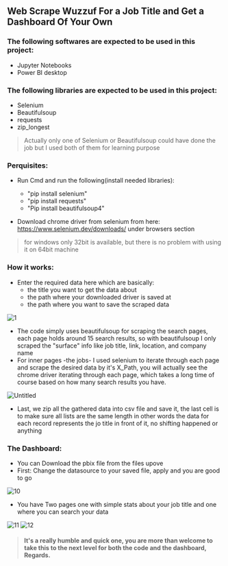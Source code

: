 ## Web Scrape Wuzzuf For a Job Title and Get a Dashboard Of Your Own

### The following softwares are expected to be used in this project:

- Jupyter Notebooks
- Power BI desktop

### The following libraries are expected to be used in this project:

- Selenium 
- Beautifulsoup
- requests
- zip_longest

> Actually only one of Selenium or Beautifulsoup could have done the job but I used both of them for learning purpose

### Perquisites:

- Run Cmd and run the following(install needed libraries):
  - "pip install selenium"
  - "pip install requests"
  - "Pip install beautifulsoup4"

- Download chrome driver from selenium from here: https://www.selenium.dev/downloads/  under browsers section
> for windows only 32bit is available, but there is no problem with using it on 64bit machine

### How it works:
- Enter the required data here which are basically:
  - the title you want to get the data about
  - the path where your downloaded driver is saved at
  - the path where you want to save the scraped data 

![1](https://user-images.githubusercontent.com/77448625/126833930-a6a7212f-c0f1-46f5-afce-e8c93d570a83.jpg)

- The code simply uses beautifulsoup for scraping the search pages, each page holds around 15 search results, so with beautifulsoup I only scraped the "surface" info like job title, link, location, and company name
- For inner pages -the jobs- I used selenium to iterate through each page and scrape the desired data by it's X_Path, you will actually see the chrome driver iterating through each page, which takes a long time of course based on how many search results you have.

![Untitled](https://user-images.githubusercontent.com/77448625/126835823-5570c169-53da-4ffc-b6e1-03b8f3abfc9b.gif)


- Last, we zip all the gathered data into csv file and save it, the last cell is to make sure all lists are the same length in other words the data for each record represents the jo title in front of it, no shifting happened or anything

### The Dashboard:
- You can Download the pbix file from the files upove
- First: Change the datasource to your saved file, apply and you are good to go

![10](https://user-images.githubusercontent.com/77448625/126836386-a0598b80-4efb-4a1b-abd5-2f8c3fbae4fd.jpg)

- You have Two pages one with simple stats about your job title and one where you can search your data


![11](https://user-images.githubusercontent.com/77448625/126836376-a2ba191d-e476-4776-8d66-e8e1e54f9179.jpg)
![12](https://user-images.githubusercontent.com/77448625/126836382-10b5ef4a-5457-4053-8a85-1f00f87550b4.jpg)

> #### It's a really humble and quick one, you are more than welcome to take this to the next level for both the code and the dashboard, Regards.





